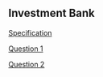 ## Investment Bank

[Specification](documents/specifications.pdf)  

[Question 1](sources/investment-bank/q1)

[Question 2](sources/investment-bank/q2)


